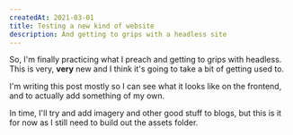 ```yaml
---
createdAt: 2021-03-01
title: Testing a new kind of website
description: And getting to grips with a headless site
---
```

So, I'm finally practicing what I preach and getting to grips with headless. This is very, **very** new and I think it's going to take a bit of getting used to. 

I'm writing this post mostly so I can see what it looks like on the frontend, and to actually add something of my own. 

In time, I'll try and add imagery and other good stuff to blogs, but this is it for now as I still need to build out the assets folder.